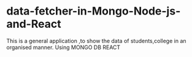# data-fetcher-in-Mongo-Node-js-and-React

This is a general application ,to show the data of students,college in an organised manner.
Using MONGO DB REACT
